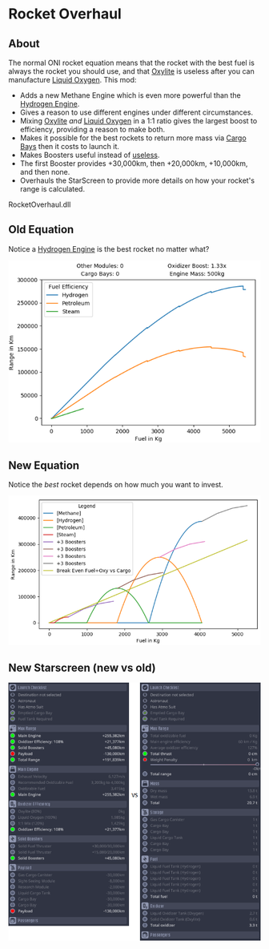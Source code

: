 
# Rocket Overhaul

## About
The normal ONI rocket equation means that the rocket with the best fuel is always the rocket you should use, and that [Oxylite](https://oxygennotincluded.gamepedia.com/Oxylite) is useless after you can manufacture [Liquid Oxygen](https://oxygennotincluded.gamepedia.com/Liquid_Oxygen). This mod:
* Adds a new Methane Engine which is even more powerful than the [Hydrogen Engine](https://oxygennotincluded.gamepedia.com/Hydrogen_Engine).
* Gives a reason to use different engines under different circumstances.
* Mixing [Oxylite](https://oxygennotincluded.gamepedia.com/Oxylite) _and_ [Liquid Oxygen](https://oxygennotincluded.gamepedia.com/Liquid_Oxygen) in a 1:1 ratio gives the largest boost to efficiency, providing a reason to make both.
* Makes it possible for the best rockets to return more mass via [Cargo Bays](https://oxygennotincluded.gamepedia.com/Cargo_Bay) then it costs to launch it.
* Makes Boosters useful instead of [useless](https://forums.kleientertainment.com/forums/topic/97074-solid-booster-useless-solved/).
* The first Booster provides +30,000km, then +20,000km, +10,000km, and then none.
* Overhauls the StarScreen to provide more details on how your rocket's range is calculated.

RocketOverhaul.dll

## Old Equation
Notice a [Hydrogen Engine](https://oxygennotincluded.gamepedia.com/Hydrogen_Engine) is the best rocket no matter what?

![rocket efficiency graph](/images/rocket_distance.png "The red line is the rocket with your mom on it.")

## New Equation
Notice the _best_ rocket depends on how much you want to invest.

![new rocket efficiency graph](/images/new_equation.png "Just kidding about the rocket with your mom on it. That rocket was never built due to budget concerns.")

## New Starscreen (new vs old)
![new_starscreen](/images/compare_screen.png "No more jokes. Download my mod.")

